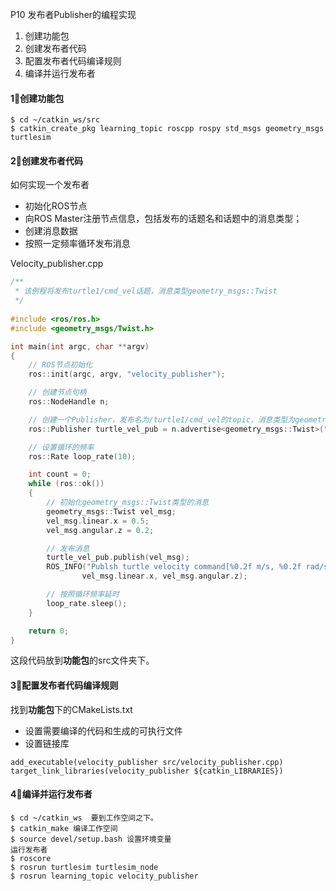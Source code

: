 P10 发布者Publisher的编程实现

1. 创建功能包
2. 创建发布者代码
3. 配置发布者代码编译规则
4. 编译并运行发布者

#### 1⃣️创建功能包

```
$ cd ~/catkin_ws/src
$ catkin_create_pkg learning_topic roscpp rospy std_msgs geometry_msgs turtlesim
```

#### 2⃣️创建发布者代码

如何实现一个发布者

- 初始化ROS节点
- 向ROS Master注册节点信息，包括发布的话题名和话题中的消息类型；
- 创建消息数据
- 按照一定频率循环发布消息

Velocity_publisher.cpp

```c++
/**
 * 该例程将发布turtle1/cmd_vel话题，消息类型geometry_msgs::Twist
 */
 
#include <ros/ros.h>
#include <geometry_msgs/Twist.h>

int main(int argc, char **argv)
{
	// ROS节点初始化
	ros::init(argc, argv, "velocity_publisher");

	// 创建节点句柄
	ros::NodeHandle n;

	// 创建一个Publisher，发布名为/turtle1/cmd_vel的topic，消息类型为geometry_msgs::Twist，队列长度10
	ros::Publisher turtle_vel_pub = n.advertise<geometry_msgs::Twist>("/turtle1/cmd_vel", 10);

	// 设置循环的频率
	ros::Rate loop_rate(10);

	int count = 0;
	while (ros::ok())
	{
	    // 初始化geometry_msgs::Twist类型的消息
		geometry_msgs::Twist vel_msg;
		vel_msg.linear.x = 0.5;
		vel_msg.angular.z = 0.2;

	    // 发布消息
		turtle_vel_pub.publish(vel_msg);
		ROS_INFO("Publsh turtle velocity command[%0.2f m/s, %0.2f rad/s]", 
				vel_msg.linear.x, vel_msg.angular.z);

	    // 按照循环频率延时
	    loop_rate.sleep();
	}

	return 0;
}
```

这段代码放到**功能包**的src文件夹下。

#### 3⃣️配置发布者代码编译规则

找到**功能包**下的CMakeLists.txt

- 设置需要编译的代码和生成的可执行文件
- 设置链接库

```
add_executable(velocity_publisher src/velocity_publisher.cpp)
target_link_libraries(velocity_publisher ${catkin_LIBRARIES})
```

#### 4⃣️编译并运行发布者

```
$ cd ~/catkin_ws  要到工作空间之下。
$ catkin_make 编译工作空间
$ source devel/setup.bash 设置环境变量
运行发布者
$ roscore	
$ rosrun turtlesim turtlesim_node
$ rosrun learning_topic velocity_publisher
```

